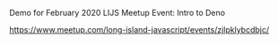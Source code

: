 Demo for February 2020 LIJS Meetup Event: Intro to Deno

https://www.meetup.com/long-island-javascript/events/zjlpklybcdbjc/
